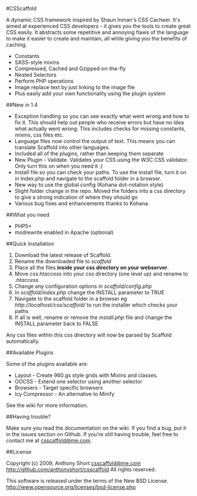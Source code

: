 #CSScaffold

A dynamic CSS framework inspired by Shaun Inman's CSS Cacheer. It's aimed at experienced CSS developers - it gives you the tools to create great CSS easily. It abstracts some repetitive and annoying flaws of the language to make it easier to create and maintain, all while giving you the benefits of caching.

- Constants
- SASS-style mixins
- Compressed, Cached and Gzipped on-the-fly
- Nested Selectors
- Perform PHP operations
- Image replace text by just linking to the image file
- Plus easily add your own functionality using the plugin system

##New in 1.4

- Exception handling so you can see exactly what went wrong and how to fix it. This should help out people who receive errors but have no idea what actually went wrong. This includes checks for missing constants, mixins, css files etc.
- Language files now control the output of text. This means you can translate Scaffold into other languages.
- Included all of the plugins, rather than keeping them separate
- New Plugin - Validate. Validates your CSS using the W3C CSS validator. Only turn this on when you need it :)
- Install file so you can check your paths. To use the install file, turn it on in index.php and navigate to the scaffold folder in a browser. 
- New way to use the global config (Kohana dot-notation style)
- Slight folder change in the repo. Moved the folders into a css directory to give a strong indication of where they should go
- Various bug fixes and enhancements thanks to Kohana.

##What you need

- PHP5+
- modrewrite enabled in Apache (optional)

##Quick Installation

1. Download the latest release of Scaffold.
2. Rename the downloaded file to *scaffold*
3. Place all the files **inside your css directory on your webserver**. 
4. Move *css.htaccess* into your css directory (one level up) and rename to *.htaccess*
5. Change any configuration options in *scaffold/config.php*
6. In *scaffold/index.php* change the INSTALL parameter to TRUE
7. Navigate to the scaffold folder in a browser eg *http://localhost/css/scaffold/* to run the installer which checks your paths
8. If all is well, rename or remove the *install.php* file and change the INSTALL parameter back to FALSE

Any css files within this css directory will now be parsed by Scaffold automatically. 

##Available Plugins

Some of the plugins available are:

- Layout - Create 960.gs style grids with Mixins and classes.
- OOCSS - Extend one selector using another selector
- Browsers - Target specific browsers
- Icy Compressor -  An alternative to Minify

See the wiki for more information.

##Having trouble?

Make sure you read the documentation on the wiki. If you find a bug, put it in the issues section on Github. If you're still having trouble, feel free to contact me at csscaffold@me.com. 

##License

Copyright (c) 2009, Anthony Short <csscaffold@me.com>
http://github.com/anthonyshort/csscaffold
All rights reserved.

This software is released under the terms of the New BSD License.
http://www.opensource.org/licenses/bsd-license.php